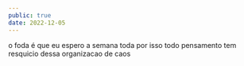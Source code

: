 ```yaml
---
public: true
date: 2022-12-05
---
```


o foda é que eu espero a semana toda por isso
todo pensamento tem resquicio dessa organizacao de caos
